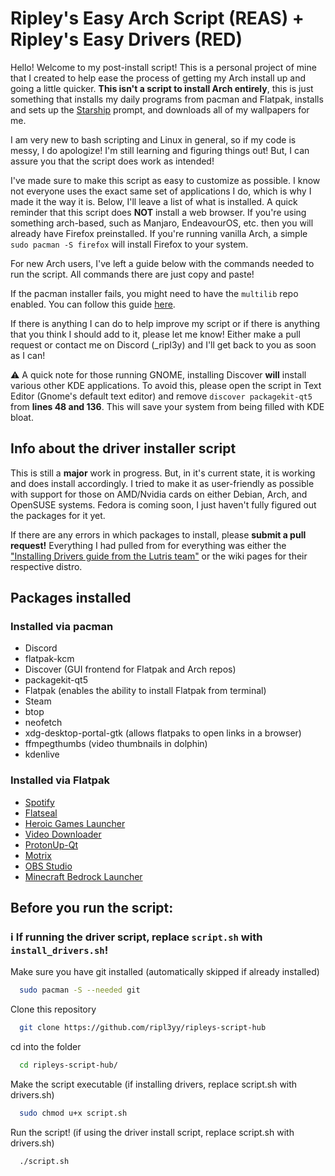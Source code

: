 
# Ripley's Easy Arch Script (REAS) + Ripley's Easy Drivers (RED)

Hello! Welcome to my post-install script! This is a personal project of mine that I created to help ease the process of getting my Arch install up and going a little quicker. **This isn't a script to install Arch entirely**, this is just something that installs my daily programs from pacman and Flatpak, installs and sets up the [Starship](https://starship.rs/) prompt, and downloads all of my wallpapers for me.

I am very new to bash scripting and Linux in general, so if my code is messy, I do apologize! I'm still learning and figuring things out! But, I can assure you that the script does work as intended!

I've made sure to make this script as easy to customize as possible. I know not everyone uses the exact same set of applications I do, which is why I made it the way it is. Below, I'll leave a list of what is installed. A quick reminder that this script does **NOT** install a web browser. If you're using something arch-based, such as Manjaro, EndeavourOS, etc. then you will already have Firefox preinstalled. If you're running vanilla Arch, a simple `sudo pacman -S firefox` will install Firefox to your system.

For new Arch users, I've left a guide below with the commands needed to run the script. All commands there are just copy and paste!

If the pacman installer fails, you might need to have the `multilib` repo enabled. You can follow this guide [here](https://wiki.archlinux.org/title/Official_repositories#Enabling_multilib).

If there is anything I can do to help improve my script or if there is anything that you think I should add to it, please let me know! Either make a pull request or contact me on Discord (_ripl3y) and I'll get back to you as soon as I can!

⚠️ A quick note for those running GNOME, installing Discover **will** install various other KDE applications. To avoid this, please open the script in Text Editor (Gnome's default text editor) and remove `discover packagekit-qt5` from **lines 48 and 136**. This will save your system from being filled with KDE bloat.

## Info about the driver installer script

This is still a **major** work in progress. But, in it's current state, it is working and does install accordingly. I tried to make it as user-friendly as possible with support for those on AMD/Nvidia cards on either Debian, Arch, and OpenSUSE systems. Fedora is coming soon, I just haven't fully figured out the packages for it yet.

If there are any errors in which packages to install, please **submit a pull request!** Everything I had pulled from for everything was either the ["Installing Drivers guide from the Lutris team"](https://github.com/lutris/docs/blob/master/InstallingDrivers.md) or the wiki pages for their respective distro.

## Packages installed

### Installed via pacman

- Discord
- flatpak-kcm
- Discover (GUI frontend for Flatpak and Arch repos)
- packagekit-qt5
- Flatpak (enables the ability to install Flatpak from terminal)
- Steam
- btop
- neofetch
- xdg-desktop-portal-gtk (allows flatpaks to open links in a browser)
- ffmpegthumbs (video thumbnails in dolphin)
- kdenlive

### Installed via Flatpak

- [Spotify](https://flathub.org/apps/com.spotify.Client)
- [Flatseal](https://flathub.org/apps/com.github.tchx84.Flatseal)
- [Heroic Games Launcher](https://flathub.org/apps/com.heroicgameslauncher.hgl)
- [Video Downloader](https://flathub.org/apps/com.github.unrud.VideoDownloader)
- [ProtonUp-Qt](https://flathub.org/apps/net.davidotek.pupgui2)
- [Motrix](https://flathub.org/apps/net.agalwood.Motrix)
- [OBS Studio](https://flathub.org/apps/com.obsproject.Studio)
- [Minecraft Bedrock Launcher](https://flathub.org/apps/io.mrarm.mcpelauncher)
## Before you run the script:
### ℹ️ If running the driver script, replace `script.sh` with `install_drivers.sh`!

Make sure you have git installed (automatically skipped if already installed)

```bash
  sudo pacman -S --needed git
```

Clone this repository

```bash
  git clone https://github.com/ripl3yy/ripleys-script-hub
```

cd into the folder

```bash
  cd ripleys-script-hub/
```

Make the script executable (if installing drivers, replace script.sh with drivers.sh)

```bash
  sudo chmod u+x script.sh
```
Run the script! (if using the driver install script, replace script.sh with drivers.sh)

```bash
  ./script.sh
```
